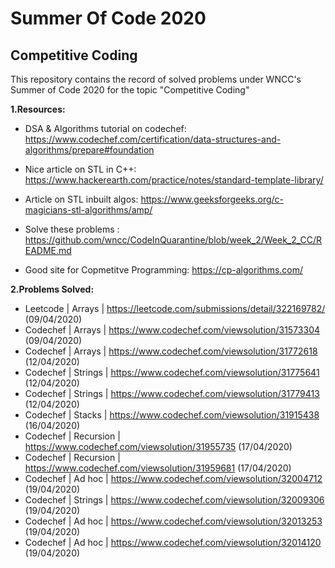 # Summer Of Code 2020
## Competitive Coding
This repository contains the record of solved problems under WNCC's Summer of Code 2020 for the topic "Competitive Coding"

**1.Resources:**
- DSA & Algorithms tutorial on codechef: https://www.codechef.com/certification/data-structures-and-algorithms/prepare#foundation

- Nice article on STL in C++: https://www.hackerearth.com/practice/notes/standard-template-library/

- Article on STL inbuilt algos: https://www.geeksforgeeks.org/c-magicians-stl-algorithms/amp/

- Solve these problems : https://github.com/wncc/CodeInQuarantine/blob/week_2/Week_2_CC/README.md

- Good site for Copmetitve Programming: https://cp-algorithms.com/

 
**2.Problems Solved:**

- Leetcode | Arrays | https://leetcode.com/submissions/detail/322169782/ (09/04/2020)
- Codechef | Arrays |  https://www.codechef.com/viewsolution/31573304 (09/04/2020)
- Codechef | Arrays |  https://www.codechef.com/viewsolution/31772618 (12/04/2020)  
- Codechef | Strings | https://www.codechef.com/viewsolution/31775641 (12/04/2020)  
- Codechef | Strings | https://www.codechef.com/viewsolution/31779413 (12/04/2020)  
- Codechef | Stacks | https://www.codechef.com/viewsolution/31915438 (16/04/2020)  
- Codechef | Recursion | https://www.codechef.com/viewsolution/31955735 (17/04/2020)  
- Codechef | Recursion | https://www.codechef.com/viewsolution/31959681 (17/04/2020)  
- Codechef | Ad hoc | https://www.codechef.com/viewsolution/32004712 (19/04/2020)  
- Codechef | Strings | https://www.codechef.com/viewsolution/32009306 (19/04/2020)  
- Codechef | Ad hoc | https://www.codechef.com/viewsolution/32013253 (19/04/2020)  
- Codechef | Ad hoc | https://www.codechef.com/viewsolution/32014120 (19/04/2020)

